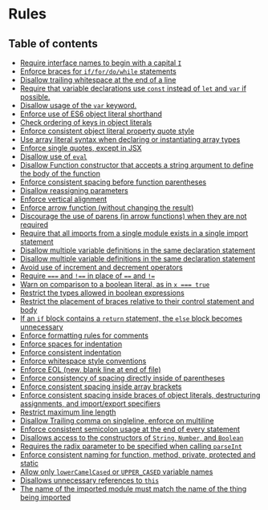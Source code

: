 # Rules

## Table of contents

- [Require interface names to begin with a capital `I`](rules/interface-name.md)
- [Enforce braces for `if/for/do/while` statements](rules/curly.md)
- [Disallow trailing whitespace at the end of a line](rules/no-trailing-whitespace.md)
- [Require that variable declarations use `const` instead of `let` and `var` if possible.](rules/prefer-const.md)
- [Disallow usage of the `var` keyword.](rules/no-var-keyword.md)
- [Enforce use of ES6 object literal shorthand](rules/object-literal-shorthand.md)
- [Check ordering of keys in object literals]()
- [Enforce consistent object literal property quote style]()
- [Use array literal syntax when declaring or instantiating array types]()
- [Enforce single quotes, except in JSX]()
- [Disallow use of `eval`]()
- [Disallow Function constructor that accepts a string argument to define the body of the function]()
- [Enforce consistent spacing before function parentheses]()
- [Disallow reassigning parameters]()
- [Enforce vertical alignment]()
- [Enforce arrow function (without changing the result)]()
- [Discourage the use of parens (in arrow functions) when they are not required]()
- [Require that all imports from a single module exists in a single import statement]()
- [Disallow multiple variable definitions in the same declaration statement]()
- [Disallow multiple variable definitions in the same declaration statement]()
- [Avoid use of increment and decrement operators]()
- [Require `===` and `!==` in place of `==` and `!=`]()
- [Warn on comparison to a boolean literal, as in `x === true`]()
- [Restrict the types allowed in boolean expressions]()
- [Restrict the placement of braces relative to their control statement and body]()
- [If an `if` block contains a `return` statement, the `else` block becomes unnecessary]()
- [Enforce formatting rules for comments]()
- [Enforce spaces for indentation]()
- [Enforce consistent indentation]()
- [Enforce whitespace style conventions]()
- [Enforce EOL (new, blank line at end of file)]()
- [Enforce consistency of spacing directly inside of parentheses]()
- [Enforce consistent spacing inside array brackets]()
- [Enforce consistent spacing inside braces of object literals, destructuring assignments, and import/export specifiers]()
- [Restrict maximum line length]()
- [Disallow Trailing comma on singleline, enforce on multiline]()
- [Enforce consistent semicolon usage at the end of every statement]()
- [Disallows access to the constructors of `String`, `Number`, and `Boolean`]()
- [Requires the radix parameter to be specified when calling `parseInt`]()
- [Enforce consistent naming for function, method, private, protected and static]()
- [Allow only `lowerCamelCased` or `UPPER_CASED` variable names]()
- [Disallows unnecessary references to `this`]()
- [The name of the imported module must match the name of the thing being imported]()

